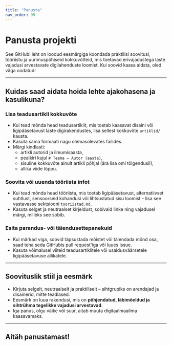 ```yaml
---
title: "Panusta"
nav_order: 99
---
```


# Panusta projekti

See GitHubi leht on loodud eesmärgiga koondada praktilisi soovitusi, tööriistu ja uurimuspõhiseid kokkuvõtteid, mis toetavad erivajadustega laste vajadusi arvestavate digilahenduste loomist. Kui soovid kaasa aidata, oled väga oodatud!

---

## Kuidas saad aidata hoida lehte ajakohasena ja kasulikuna?

### Lisa teadusartikli kokkuvõte
- Kui tead mõnda head teadusartiklit, mis toetab kaasavat disaini või ligipääsetavust laste digirakendustes, lisa sellest kokkuvõte `artiklid/` kausta.
- Kasuta sama formaati nagu olemasolevates failides.
- Märgi kindlasti:
  - artikli autorid ja ilmumisaasta,
  - pealkiri kujul `# Teema – Autor (aasta)`,
  - sisuline kokkuvõte ainult artikli põhjal (ära lisa omi tõlgendusi!),
  - allika viide lõppu.

### Soovita või uuenda tööriista infot
- Kui tead mõnda head tööriista, mis toetab ligipääsetavust, alternatiivset suhtlust, sensoorseid kohandusi või lihtsustatud sisu loomist – lisa see vastavasse sektsiooni `tooriistad.md`.
- Kasuta selget ja neutraalset kirjeldust, sobivaid linke ning vajadusel märgi, milleks see sobib.

### Esita parandus- või täiendusettepanekuid
- Kui märkad viga, soovid täpsustada mõistet või täiendada mõnd osa, saad teha seda GitHubis pull request'iga või luues issue.
- Kasuta võimalusel viiteid teadusartiklitele või usaldusväärsetele ligipääsetavuse allikatele.

---

## Soovituslik stiil ja eesmärk

- Kirjuta selgelt, neutraalselt ja praktiliselt – sihtgrupiks on arendajad ja disainerid, mitte teadlased.
- Eesmärk on luua rakendusi, mis on **põhjendatud, läbimõeldud ja sihtrühma tegelikke vajadusi arvestavad**.
- Iga panus, olgu väike või suur, aitab muuta digitaalmaailma kaasavamaks.

---

## Aitäh panustamast!


